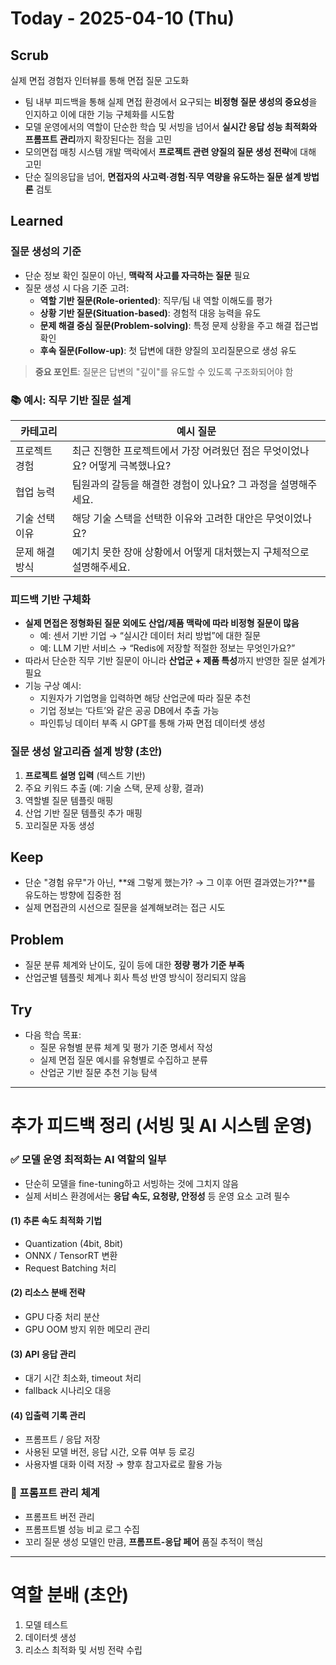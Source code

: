 # Today - 2025-04-10 (Thu)

## Scrub
실제 면접 경험자 인터뷰를 통해 면접 질문 고도화
- 팀 내부 피드백을 통해 실제 면접 환경에서 요구되는 **비정형 질문 생성의 중요성**을 인지하고 이에 대한 기능 구체화를 시도함
- 모델 운영에서의 역할이 단순한 학습 및 서빙을 넘어서 **실시간 응답 성능 최적화와 프롬프트 관리**까지 확장된다는 점을 고민
- 모의면접 매칭 시스템 개발 맥락에서 **프로젝트 관련 양질의 질문 생성 전략**에 대해 고민
- 단순 질의응답을 넘어, **면접자의 사고력·경험·직무 역량을 유도하는 질문 설계 방법론** 검토

## Learned

### 질문 생성의 기준
- 단순 정보 확인 질문이 아닌, **맥락적 사고를 자극하는 질문** 필요
- 질문 생성 시 다음 기준 고려:
  - **역할 기반 질문(Role-oriented)**: 직무/팀 내 역할 이해도를 평가
  - **상황 기반 질문(Situation-based)**: 경험적 대응 능력을 유도
  - **문제 해결 중심 질문(Problem-solving)**: 특정 문제 상황을 주고 해결 접근법 확인
  - **후속 질문(Follow-up)**: 첫 답변에 대한 양질의 꼬리질문으로 생성 유도

> **중요 포인트**: 질문은 답변의 "깊이"를 유도할 수 있도록 구조화되어야 함

### 📚 예시: 직무 기반 질문 설계
| 카테고리       | 예시 질문 |
|----------------|-----------|
| 프로젝트 경험   | 최근 진행한 프로젝트에서 가장 어려웠던 점은 무엇이었나요? 어떻게 극복했나요? |
| 협업 능력       | 팀원과의 갈등을 해결한 경험이 있나요? 그 과정을 설명해주세요. |
| 기술 선택 이유  | 해당 기술 스택을 선택한 이유와 고려한 대안은 무엇이었나요? |
| 문제 해결 방식  | 예기치 못한 장애 상황에서 어떻게 대처했는지 구체적으로 설명해주세요. |

### 피드백 기반 구체화
- **실제 면접은 정형화된 질문 외에도 산업/제품 맥락에 따라 비정형 질문이 많음**
  - 예: 센서 기반 기업 → “실시간 데이터 처리 방법”에 대한 질문
  - 예: LLM 기반 서비스 → “Redis에 저장할 적절한 정보는 무엇인가요?”
- 따라서 단순한 직무 기반 질문이 아니라 **산업군 + 제품 특성**까지 반영한 질문 설계가 필요
- 기능 구상 예시:
  - 지원자가 기업명을 입력하면 해당 산업군에 따라 질문 추천
  - 기업 정보는 ‘다트’와 같은 공공 DB에서 추출 가능
  - 파인튜닝 데이터 부족 시 GPT를 통해 가짜 면접 데이터셋 생성

### 질문 생성 알고리즘 설계 방향 (초안)
1. **프로젝트 설명 입력** (텍스트 기반)
2. 주요 키워드 추출 (예: 기술 스택, 문제 상황, 결과)
3. 역할별 질문 템플릿 매핑
4. 산업 기반 질문 템플릿 추가 매핑
5. 꼬리질문 자동 생성

## Keep
- 단순 "경험 유무"가 아닌, **왜 그렇게 했는가? → 그 이후 어떤 결과였는가?**를 유도하는 방향에 집중한 점
- 실제 면접관의 시선으로 질문을 설계해보려는 접근 시도

## Problem
- 질문 분류 체계와 난이도, 깊이 등에 대한 **정량 평가 기준 부족**
- 산업군별 템플릿 체계나 회사 특성 반영 방식이 정리되지 않음

## Try
- 다음 학습 목표:
  - 질문 유형별 분류 체계 및 평가 기준 명세서 작성
  - 실제 면접 질문 예시를 유형별로 수집하고 분류
  - 산업군 기반 질문 추천 기능 탐색

---

# 추가 피드백 정리 (서빙 및 AI 시스템 운영)

### ✅ 모델 운영 최적화는 AI 역할의 일부
- 단순히 모델을 fine-tuning하고 서빙하는 것에 그치지 않음
- 실제 서비스 환경에서는 **응답 속도, 요청량, 안정성** 등 운영 요소 고려 필수

#### (1) 추론 속도 최적화 기법
- Quantization (4bit, 8bit)
- ONNX / TensorRT 변환
- Request Batching 처리

#### (2) 리소스 분배 전략
- GPU 다중 처리 분산
- GPU OOM 방지 위한 메모리 관리

#### (3) API 응답 관리
- 대기 시간 최소화, timeout 처리
- fallback 시나리오 대응

#### (4) 입출력 기록 관리
- 프롬프트 / 응답 저장
- 사용된 모델 버전, 응답 시간, 오류 여부 등 로깅
- 사용자별 대화 이력 저장 → 향후 참고자료로 활용 가능

### 🧾 프롬프트 관리 체계
- 프롬프트 버전 관리
- 프롬프트별 성능 비교 로그 수집
- 꼬리 질문 생성 모델인 만큼, **프롬프트-응답 페어** 품질 추적이 핵심

---

# 역할 분배 (초안)
1. 모델 테스트
2. 데이터셋 생성
3. 리소스 최적화 및 서빙 전략 수립
